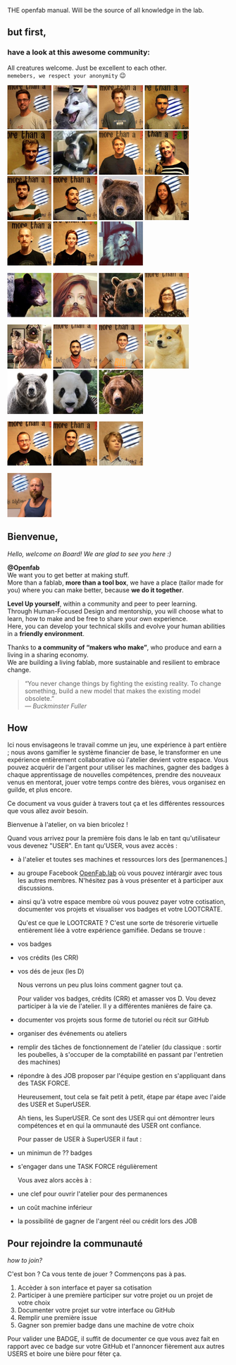 THE openfab manual. Will be the source of all knowledge in the lab.  
## but first,
### have a look at this awesome community:
All creatures welcome. Just be excellent to each other.  
`memebers, we respect your anonymity` :wink:

![](.gitbook/assets/lvl1.001.jpg) ![](.gitbook/assets/memebers_04.png) ![](.gitbook/assets/lvl1.002.jpg) ![](.gitbook/assets/lvl1.003.jpg)
![](.gitbook/assets/lvl1.004.jpg) ![](.gitbook/assets/memebers_01.png) ![](.gitbook/assets/lvl1.005.jpg)
![](.gitbook/assets/lvl1.006.jpg) ![](.gitbook/assets/lvl1.007.jpg)
![](.gitbook/assets/lvl1.008.jpg) ![](.gitbook/assets/memebers_03.png) ![](.gitbook/assets/lvl1.009.jpg)
![](.gitbook/assets/lvl1.010.jpg) ![](.gitbook/assets/lvl1.011.jpg)
 ![](.gitbook/assets/memebers_02.png)  

![](.gitbook/assets/memebers_05.png) ![](.gitbook/assets/memebers_06.png) ![](.gitbook/assets/memebers_07.png) ![](.gitbook/assets/lvl3.003.jpg)

![](.gitbook/assets/memebers_08.png)
![](.gitbook/assets/lvl3.002.jpg) ![](.gitbook/assets/lvl3.001.jpg)
![](.gitbook/assets/memebers_09.png) ![](.gitbook/assets/memebers_10.png)
![](.gitbook/assets/memebers_11.png) ![](.gitbook/assets/memebers_12.png)

![](.gitbook/assets/lvl4.003.jpg)
![](.gitbook/assets/lvl4.002.jpg) ![](.gitbook/assets/lvl4.001.jpg)

![](.gitbook/assets/lvl5.jpg)

## Bienvenue,
*Hello, welcome on Board! We are glad to see you here :\)*

**@Openfab**  
We want you to get better at making stuff.  
More than a fablab, **more than a tool box**, we have a place (tailor made for you) where you can make better, because **we do it together**.

**Level Up yourself**, within a community and peer to peer learning.  
Through Human-Focused Design and mentorship, you will choose what to learn, how to make and be free to share your own experience.  
Here, you can develop your technical skills and evolve your human abilities in a **friendly environment**.  

Thanks to **a community of “makers who make”**, who produce and earn a living in a sharing economy.  
We are building a living fablab, more sustainable and resilient to embrace change.

>“You never change things by fighting the existing reality. To change something, build a new model that makes the existing model obsolete.”   
— _Buckminster Fuller_

## How
Ici nous envisageons le travail comme un jeu, une expérience à part entière ; nous avons gamifier le système financier de base, le transformer en une expérience entièrement collaborative où l'atelier devient votre espace. Vous pouvez acquérir de l'argent pour utiliser les machines, gagner des badges à chaque apprentissage de nouvelles compétences, prendre des nouveaux venus en mentorat, jouer votre temps contre des bières, vous organisez en guilde, et plus encore.

Ce document va vous guider à travers tout ça et les différentes ressources que vous allez avoir besoin.

Bienvenue à l'atelier, on va bien bricolez !

Quand vous arrivez pour la première fois dans le lab en tant qu'utilisateur vous devenez "USER". En tant qu'USER, vous avez accès :

* à l'atelier et toutes ses machines et ressources lors des \[permanences.\]
* au groupe Facebook [OpenFab.lab](https://facebook.com/openfab.lab) où vous pouvez intérargir avec tous les autres membres. N'hésitez pas à vous présenter et à participer aux discussions.
* ainsi qu'à votre espace membre où vous pouvez payer votre cotisation, documenter vos projets et visualiser vos badges et votre LOOTCRATE.

  Qu'est ce que le LOOTCRATE ? C'est une sorte de trésorerie virtuelle entièrement liée à votre expérience gamifiée. Dedans se trouve :

* vos badges
* vos crédits \(les CRR\)
* vos dés de jeux \(les D\)

  Nous verrons un peu plus loins comment gagner tout ça.

  Pour valider vos badges, crédits \(CRR\) et amasser vos D. Vou devez participer à la vie de l'atelier. Il y a différentes manières de faire ça.

* documenter vos projets sous forme de tutoriel ou récit sur GitHub
* organiser des événements ou ateliers
* remplir des tâches de fonctionnement de l'atelier \(du classique : sortir les poubelles, à s'occuper de la comptabilité en passant par l'entretien des machines\)
* répondre à des JOB proposer par l'équipe gestion en s'appliquant dans des TASK FORCE.

  Heureusement, tout cela se fait petit à petit, étape par étape avec l'aide des USER et SuperUSER.

  Ah tiens, les SuperUSER. Ce sont des USER qui ont démontrer leurs compétences et en qui la ommunauté des USER ont confiance.

  Pour passer de USER à SuperUSER il faut :

* un minimun de ?? badges
* s'engager dans une TASK FORCE régulièrement

  Vous avez alors accès à :

* une clef pour ouvrir l'atelier pour des permanences
* un coût machine inférieur
* la possibilité de gagner de l'argent réel ou crédit lors des JOB

## Pour rejoindre la communauté
_how to join?_

C'est bon ? Ca vous tente de jouer ? Commençons pas à pas.

1. Accèder à son interface et payer sa cotisation
2. Participer à une première participer sur votre projet ou un projet de votre choix
3. Documenter votre projet sur votre interface ou GitHub
4. Remplir une première issue
5. Gagner son premier badge dans une machine de votre choix

Pour valider une BADGE, il suffit de documenter ce que vous avez fait en rapport avec ce badge sur votre GitHub et l'annoncer fièrement aux autres USERS et boire une bière pour fêter ça.
